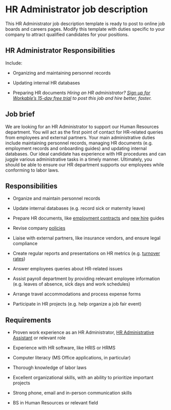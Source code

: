 # HR Administrator job description
This HR Administrator job description template is ready to post to online job boards and careers pages. Modify this template with duties specific to your company to attract qualified candidates for your positions.


## HR Administrator Responsibilities

Include:

* Organizing and maintaining personnel records

* Updating internal HR databases

* Preparing HR documents
<em>Hiring an HR administrator? <a href="https://www.workable.com/post-jobs-for-free/customize?wid=8248&amp;utm_page=hr-administrator-job-description&amp;utm_program=ad-unit-right&amp;utm_tracking=job-descriptions-human-resources-job-descriptions">Sign up for Workable’s 15-day free trial</a> to post this job and hire better, faster.</em>


## Job brief

We are looking for an HR Administrator to support our Human Resources department. You will act as the first point of contact for HR-related queries from employees and external partners.
Your main administrative duties include maintaining personnel records, managing HR documents (e.g. employment records and onboarding guides) and updating internal databases. Our ideal candidate has experience with HR procedures and can juggle various administrative tasks in a timely manner.
Ultimately, you should be able to ensure our HR department supports our employees while conforming to labor laws.


## Responsibilities

* Organize and maintain personnel records

* Update internal databases (e.g. record sick or maternity leave)

* Prepare HR documents, like <a href="https://resources.workable.com/formal-offer-letter-template" target="_blank" rel="noopener">employment contracts</a> and <a href="https://resources.workable.com/new-employee-welcome-email-template" target="_blank" rel="noopener">new hire</a> guides

* Revise company <a href="https://resources.workable.com/company-policies/" target="_blank" rel="noopener">policies</a>

* Liaise with external partners, like insurance vendors, and ensure legal compliance

* Create regular reports and presentations on HR metrics (e.g. <a href="https://resources.workable.com/tutorial/calculate-employee-turnover-rate" target="_blank" rel="noopener">turnover rates</a>)

* Answer employees queries about HR-related issues

* Assist payroll department by providing relevant employee information (e.g. leaves of absence, sick days and work schedules)

* Arrange travel accommodations and process expense forms

* Participate in HR projects (e.g. help organize a job fair event)


## Requirements

* Proven work experience as an HR Administrator, <a href="https://resources.workable.com/hr-administrative-assistant-job-description" target="_blank" rel="noopener">HR Administrative Assistant</a> or relevant role

* Experience with HR software, like HRIS or HRMS

* Computer literacy (MS Office applications, in particular)

* Thorough knowledge of labor laws

* Excellent organizational skills, with an ability to prioritize important projects

* Strong phone, email and in-person communication skills

* BS in Human Resources or relevant field
